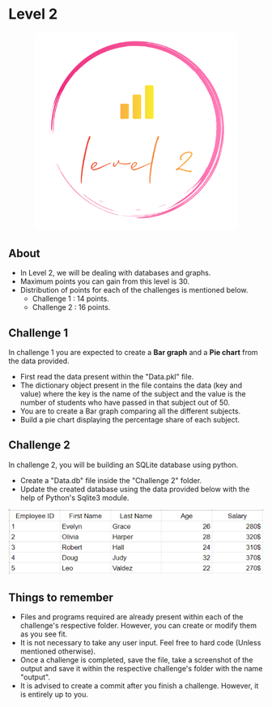 # Level 2

<p align="center">
    <img src="..\..\assets\Level2Logo.PNG" alt="Level 2 Logo" width="400px">
</p>

## About

- In Level 2, we will be dealing with databases and graphs.
- Maximum points you can gain from this level is 30.
- Distribution of points for each of the challenges is mentioned below.
    - Challenge 1 : 14 points.
    - Challenge 2 : 16 points.

## Challenge 1

In challenge 1 you are expected to create a **Bar graph** and a **Pie chart** from the data provided.
- First read the data present within the "Data.pkl" file.
- The dictionary object present in the file contains the data (key and value) where the key is the name of the subject and the value is the number of students who have passed in that subject out of 50.
- You are to create a Bar graph comparing all the different subjects.
- Build a pie chart displaying the percentage share of each subject.

## Challenge 2

In challenge 2, you will be building an SQLite database using python.
- Create a "Data.db" file inside the "Challenge 2" folder.
- Update the created database using the data provided below with the help of Python's Sqlite3 module.
<p align="center">
    <img src="..\..\assets\Table.PNG" alt="Table">
</p>

## Things to remember

- Files and programs required are already present within each of the challenge's respective folder. However, you can create or modify them as you see fit.
- It is not necessary to take any user input. Feel free to hard code (Unless mentioned otherwise).
- Once a challenge is completed, save the file, take a screenshot of the output and save it within the respective challenge's folder with the name "output".
- It is advised to create a commit after you finish a challenge. However, it is entirely up to you.